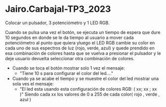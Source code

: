 # Jairo.Carbajal-TP3_2023

Colocar un pulsador, 3 potenciómetro y 1 LED RGB. 

Cuando se pulsa una vez el botón, se ejecuta un tiempo de espera que dure 10 segundos en donde se le da tiempo al usuario a mover cada potenciómetro al punto que quiera yluego el LED RGB cambie su color en cada uno de sus espectros de luz (rojo, verde, azul) y quede prendido en esa combinación de colores hasta que se vuelva a presionar el pulsador y le deje usuario devuelta seleccionar otra combinación de colores.

- Cuando se toca el botón mostrar solo 1 vez el mensaje: 
     - "Tiene 10 s para configurar el color del led...."
- Cuando ya se acabe el tiempo y se muestre el color del led mostrar una sola ves el mensaje:
     - "El led esta usando esta configuración de colores RGB: ( xx; xx ; xx )"
        Siendo cada xx los valores de 0 a 255 de cada color( rojo , verde , azul )

